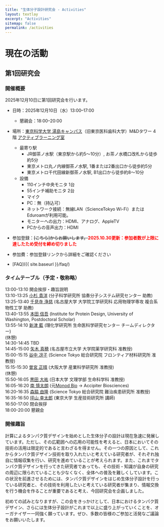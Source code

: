 ```yaml
---
title: "生体分子設計研究会 - Activities"
layout: textlay
excerpt: "Activities"
sitemap: false
permalink: /activities
---
```


# 現在の活動

## 第1回研究会

### 開催概要

2025年12月10日に第1回研究会を行います。

- 日時：2025年12月10日（水）13:00–17:00
  - 懇親会：18:00–20:00

- 場所：[東京科学大学 湯島キャンパス](https://www.isct.ac.jp/ja/001/access#anchor04)（旧東京医科歯科大学）M&Dタワー 4階 [アクティブラーニング室](https://www.tmd.ac.jp/labs/TOGOjoho/toshokan-bumon/PCroom_59657a73c68be/)
  - 最寄り駅
    - JR御茶ノ水駅（東京駅から約5〜10分）, お茶ノ水橋口改札から徒歩約5分
    - 東京メトロ丸ノ内線御茶ノ水駅, 1番または2番出口から徒歩約5分
    - 東京メトロ千代田線新御茶ノ水駅, B1出口から徒歩約8〜10分
  - 設備
    - 110インチ中央モニタ 1台
    - 55インチ補助モニタ 2台
    - マイク
    - PC：無（持込可）
    - ​​​ネットワーク接続：無線LAN（ScienceTokyo Wi-Fi）またはEduroamが利用可能。
    - モニターへの出力：HDMI、アナログ、AppleTV
    - PCからの音声出力：HDMI
- 参加登録：~~[こちら]からお願いします。~~<span style="color: red; ">**2025.10.30更新：参加者数が上限に達したため受付を締め切りました**</span>
- 参加費：参加登録リンクから詳細をご確認ください
- [FAQ]({{ site.baseurl }}/faq/)

### タイムテーブル（予定・敬称略）

13:00-13:10 開会挨拶・趣旨説明<br>
13:10-13:25 [小杉 貴洋](https://researchmap.jp/takahirokosugi) (分子科学研究所 協奏分子システム研究センター 助教)<br>
13:25-13:40 [千見寺 浄慈](https://researchmap.jp/read0132949) (名古屋大学 大学院工学研究科 応用物理学専攻 複合系物性工学 助教)<br>
13:40-13:55 [本田 信吾](https://researchmap.jp/shingo_honda) (Institute for Protein Design, University of Washington, Postdoctoral Scholar)<br>
13:55-14:10 [新津 藍](https://researchmap.jp/ai_niitsu) (理化学研究所 生命医科学研究センター チームディレクター)<br>
(休憩)<br>
14:30-14:45 TBD<br>
14:45-15:00 [矢木 真穂](https://researchmap.jp/mahoyagi) (名古屋市立大学 大学院薬学研究科 准教授)<br>
15:00-15:15 [谷中 冴子](https://researchmap.jp/yanaka) (Science Tokyo 総合研究院 フロンティア材料研究所 准教授)<br>
15:15-15:30 [曽宮 正晴](https://researchmap.jp/masaharusomiya) (大阪大学 産業科学研究所 准教授)<br>
(休憩)<br>
15:50-16:05 [黒田 大祐](https://researchmap.jp/dkuroda1905) (日本大学 文理学部 生命科学科 准教授)<br>
16:05-16:20 [南 慎太朗](https://github.com/ShintaroMinami) (元[Monod Bio](https://monod.bio/) -> Accipiter Biosciences)<br>
16:20-16:35 [森脇 由隆](https://researchmap.jp/YoshitakaMoriwaki) (Science Tokyo 総合研究院 難治疾患研究所 准教授) <br>
16:35-16:50 [坪山 幸太郎](https://researchmap.jp/ktsuboyama) (東京大学 生産技術研究所 講師)<br>
16:50-17:00 閉会挨拶<br>
18:00-20:00 懇親会<br>

### 開催趣旨

計算によるタンパク質デザインを始めとした生体分子の設計は現在急速に発展しています。ただし、その広範囲への応用の可能性を考えると、日本においてその技術の活用は限定的であると言わざるを得ません。その一つの原因として、これからタンパク質デザイン技術を取り入れたいと考えている研究者が、それぞれ独自に情報収集を行い、研究を進めていることが考えられます。また、これまでタンパク質デザインを行ってきた研究者であっても、その技術・知識が自身の研究の周辺に限られていることも少なくなく、全体への普及を難しくしています。この状況を前進させるためには、タンパク質デザインをはじめ生体分子設計を行っている研究者と、その技術を利用したいと考えている研究者が集まり、情報交換を行う機会を作ることが重要であると考え、今回研究会を企画しました。

初めての試みとなりますが、この会をきっかけとして、日本におけるタンパク質デザイン、さらには生体分子設計がこれまで以上に盛り上がっていくことを、オーガナイザー一同強く願っています。ぜひ、多数の皆様のご参加と活発なご議論をお願いいたします。

<!--

## 過去の活動

- なし

[Opening 1]({{ site.baseurl }}/downloads/GeneralPostdoc_2019_v01.pdf),
[Opening 2]({{ site.baseurl }}/downloads/PPMS_PhD_2019_v01.pdf),
[Opening 3]({{ site.baseurl }}/downloads/PD.pdf),
[Opening 4]({{ site.baseurl }}/downloads/PHD1.pdf),
[Opening 5]({{ site.baseurl }}/downloads/PHD2.pdf).

-->
